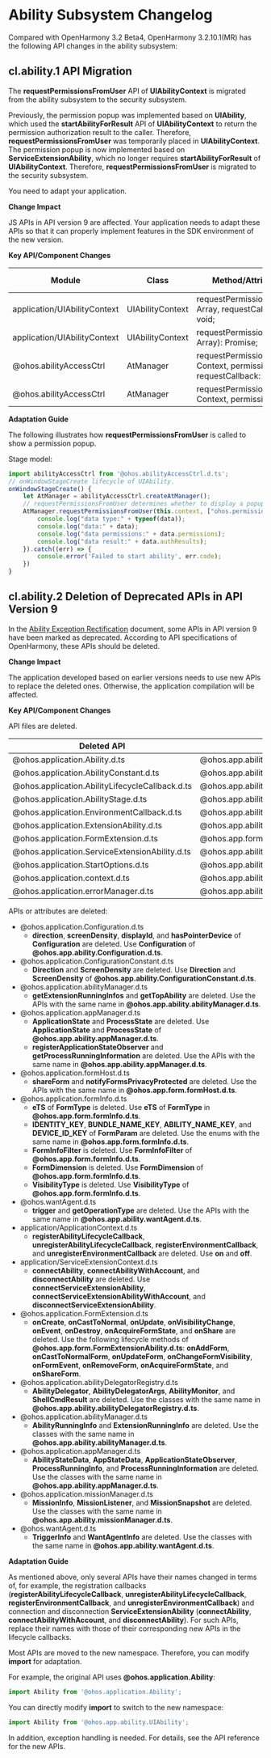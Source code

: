 # Ability Subsystem Changelog

Compared with OpenHarmony 3.2 Beta4, OpenHarmony 3.2.10.1(MR) has the following API changes in the ability subsystem:

## cl.ability.1 API Migration
The **requestPermissionsFromUser** API of **UIAbilityContext** is migrated from the ability subsystem to the security subsystem.

Previously, the permission popup was implemented based on **UIAbility**, which used the **startAbilityForResult** API of **UIAbilityContext** to return the permission authorization result to the caller. Therefore, **requestPermissionsFromUser** was temporarily placed in **UIAbilityContext**. The permission popup is now implemented based on **ServiceExtensionAbility**, which no longer requires **startAbilityForResult** of **UIAbilityContext**. Therefore, **requestPermissionsFromUser** is migrated to the security subsystem.

You need to adapt your application.

**Change Impact**

JS APIs in API version 9 are affected. Your application needs to adapt these APIs so that it can properly implement features in the SDK environment of the new version.

**Key API/Component Changes**

| Module                   | Class               | Method/Attribute/Enum/Constant                                         | Change Type|
| ------------------------- | ------------------- | ------------------------------------------------------------ | -------- |
| application/UIAbilityContext        | UIAbilityContext        | requestPermissionsFromUser(permissions: Array<string>, requestCallback: AsyncCallback<PermissionRequestResult>): void; | Deleted    |
| application/UIAbilityContext        | UIAbilityContext        | requestPermissionsFromUser(permissions: Array<string>): Promise<PermissionRequestResult>; | Deleted    |
| @ohos.abilityAccessCtrl        | AtManager         | requestPermissionsFromUser(context: Context, permissions: Array<Permissions>, requestCallback: AsyncCallback<PermissionRequestResult>) : void; | Added    |
| @ohos.abilityAccessCtrl        | AtManager         | requestPermissionsFromUser(context: Context, permissions: Array<Permissions>) : Promise<PermissionRequestResult>; | Added    |


**Adaptation Guide**

The following illustrates how **requestPermissionsFromUser** is called to show a permission popup.

Stage model:

```ts
import abilityAccessCtrl from '@ohos.abilityAccessCtrl.d.ts';
// onWindowStageCreate lifecycle of UIAbility.
onWindowStageCreate() {
    let AtManager = abilityAccessCtrl.createAtManager();
    // requestPermissionsFromUser determines whether to display a popup based on the permission authorization status.
    AtManager.requestPermissionsFromUser(this.context, ["ohos.permission.MANAGE_DISPOSED_APP_STATUS"]).then((data) => {
        console.log("data type:" + typeof(data));
        console.log("data:" + data);
        console.log("data permissions:" + data.permissions);
        console.log("data result:" + data.authResults);
    }).catch((err) => {
        console.error('Failed to start ability', err.code);
    })
}
```



## cl.ability.2 Deletion of Deprecated APIs in API Version 9

In the [Ability Exception Rectification](../OpenHarmony_3.2.8.3/changelogs-ability.md) document, some APIs in API version 9 have been marked as deprecated. According to API specifications of OpenHarmony, these APIs should be deleted.

**Change Impact**

The application developed based on earlier versions needs to use new APIs to replace the deleted ones. Otherwise, the application compilation will be affected.

**Key API/Component Changes**

API files are deleted.

| Deleted API                                     | New API                                         |
| ----------------------------------------------- | ----------------------------------------------- |
| @ohos.application.Ability.d.ts                  | @ohos.app.ability.UIAbility.d.ts                |
| @ohos.application.AbilityConstant.d.ts          | @ohos.app.ability.AbilityConstant.d.ts          |
| @ohos.application.AbilityLifecycleCallback.d.ts | @ohos.app.ability.AbilityLifecycleCallback.d.ts |
| @ohos.application.AbilityStage.d.ts             | @ohos.app.ability.AbilityStage.d.ts             |
| @ohos.application.EnvironmentCallback.d.ts      | @ohos.app.ability.EnvironmentCallback.d.ts      |
| @ohos.application.ExtensionAbility.d.ts         | @ohos.app.ability.ExtensionAbility.d.ts         |
| @ohos.application.FormExtension.d.ts            | @ohos.app.form.FormExtensionAbility.d.ts        |
| @ohos.application.ServiceExtensionAbility.d.ts  | @ohos.app.ability.ServiceExtensionAbility.d.ts  |
| @ohos.application.StartOptions.d.ts             | @ohos.app.ability.StartOptions.d.ts             |
| @ohos.application.context.d.ts                  | @ohos.app.ability.common.d.ts                   |
| @ohos.application.errorManager.d.ts             | @ohos.app.ability.errorManager.d.ts             |

APIs or attributes are deleted:

- @ohos.application.Configuration.d.ts
  - **direction**, **screenDensity**, **displayId**, and **hasPointerDevice** of **Configuration** are deleted. Use **Configuration** of **@ohos.app.ability.Configuration.d.ts**.
- @ohos.application.ConfigurationConstant.d.ts
  - **Direction** and **ScreenDensity** are deleted. Use **Direction** and **ScreenDensity** of **@ohos.app.ability.ConfigurationConstant.d.ts**.
- @ohos.application.abilityManager.d.ts
  - **getExtensionRunningInfos** and **getTopAbility** are deleted. Use the APIs with the same name in **@ohos.app.ability.abilityManager.d.ts**.
- @ohos.application.appManager.d.ts
  - **ApplicationState** and **ProcessState** are deleted. Use **ApplicationState** and **ProcessState** of **@ohos.app.ability.appManager.d.ts**.
  - **registerApplicationStateObserver** and **getProcessRunningInformation** are deleted. Use the APIs with the same name in **@ohos.app.ability.appManager.d.ts**.
- @ohos.application.formHost.d.ts
  - **shareForm** and **notifyFormsPrivacyProtected** are deleted. Use the APIs with the same name in **@ohos.app.form.formHost.d.ts**.
- @ohos.application.formInfo.d.ts
  - **eTS** of **FormType** is deleted. Use **eTS** of **FormType** in **@ohos.app.form.formInfo.d.ts**.
  - **IDENTITY_KEY**, **BUNDLE_NAME_KEY**, **ABILITY_NAME_KEY**, and **DEVICE_ID_KEY** of **FormParam** are deleted. Use the enums with the same name in **@ohos.app.form.formInfo.d.ts**.
  - **FormInfoFilter** is deleted. Use **FormInfoFilter** of **@ohos.app.form.formInfo.d.ts**.
  - **FormDimension** is deleted. Use **FormDimension** of **@ohos.app.form.formInfo.d.ts**.
  - **VisibilityType** is deleted. Use **VisibilityType** of **@ohos.app.form.formInfo.d.ts**.
- @ohos.wantAgent.d.ts
  - **trigger** and **getOperationType** are deleted. Use the APIs with the same name in **@ohos.app.ability.wantAgent.d.ts**.
- application/ApplicationContext.d.ts
  - **registerAbilityLifecycleCallback**, **unregisterAbilityLifecycleCallback**, **registerEnvironmentCallback**, and **unregisterEnvironmentCallback** are deleted. Use **on** and **off**.
- application/ServiceExtensionContext.d.ts
  - **connectAbility**, **connectAbilityWithAccount**, and **disconnectAbility** are deleted. Use **connectServiceExtensionAbility**, **connectServiceExtensionAbilityWithAccount**, and **disconnectServiceExtensionAbility**.
- @ohos.application.FormExtension.d.ts
  - **onCreate**, **onCastToNormal**, **onUpdate**, **onVisibilityChange**, **onEvent**, **onDestroy**, **onAcquireFormState**, and **onShare** are deleted. Use the following lifecycle methods of **@ohos.app.form.FormExtensionAbility.d.ts**: **onAddForm**, **onCastToNormalForm**, **onUpdateForm**, **onChangeFormVisibility**, **onFormEvent**, **onRemoveForm**, **onAcquireFormState**, and **onShareForm**.
- @ohos.application.abilityDelegatorRegistry.d.ts
  - **AbilityDelegator**, **AbilityDelegatorArgs**, **AbilityMonitor**, and **ShellCmdResult** are deleted. Use the classes with the same name in **@ohos.app.ability.abilityDelegatorRegistry.d.ts**.
- @ohos.application.abilityManager.d.ts
  - **AbilityRunningInfo** and **ExtensionRunningInfo** are deleted. Use the classes with the same name in **@ohos.app.ability.abilityManager.d.ts**.
- @ohos.application.appManager.d.ts
  - **AbilityStateData**, **AppStateData**, **ApplicationStateObserver**, **ProcessRunningInfo**, and **ProcessRunningInformation** are deleted. Use the classes with the same name in **@ohos.app.ability.appManager.d.ts**.
- @ohos.application.missionManager.d.ts
  - **MissionInfo**, **MissionListener**, and **MissionSnapshot** are deleted. Use the classes with the same name in **@ohos.app.ability.missionManager.d.ts**.
- @ohos.wantAgent.d.ts
  - **TriggerInfo** and **WantAgentInfo** are deleted. Use the classes with the same name in **@ohos.app.ability.wantAgent.d.ts**.





**Adaptation Guide**

As mentioned above, only several APIs have their names changed in terms of, for example, the registration callbacks (**registerAbilityLifecycleCallback**, **unregisterAbilityLifecycleCallback**, **registerEnvironmentCallback**, and **unregisterEnvironmentCallback**) and connection and disconnection **ServiceExtensionAbility** (**connectAbility**, **connectAbilityWithAccount**, and **disconnectAbility**). For such APIs, replace their names with those of their corresponding new APIs in the lifecycle callbacks.

Most APIs are moved to the new namespace. Therefore, you can modify **import** for adaptation.

For example, the original API uses **@ohos.application.Ability**:

```js
import Ability from '@ohos.application.Ability';
```

You can directly modify **import** to switch to the new namespace:

```js
import Ability from '@ohos.app.ability.UIAbility';
```

In addition, exception handling is needed. For details, see the API reference for the new APIs.
